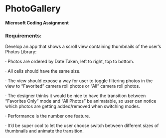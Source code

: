 # PhotoGallery

#### Microsoft Coding Assignment

### Requirements: 

Develop an app that shows a scroll view containing thumbnails of the user’s Photos Library:

 

·       Photos are ordered by Date Taken, left to right, top to bottom.

·       All cells should have the same size. 

·       The view should expose a way for user to toggle filtering photos in the view to “Favorited” camera roll photos or “All” camera roll photos.

·       The designer thinks it would be nice to have the transition between “Favorites Only” mode and “All Photos” be animatable, so user can notice which photos are getting added/removed when switching modes.

·       Performance is the number one feature.

·       It’d be super cool to let the user choose switch between different sizes of thumbnails and animate the transition.
